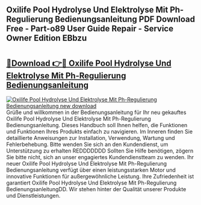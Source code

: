 ## Oxilife Pool Hydrolyse Und Elektrolyse Mit Ph-Regulierung Bedienungsanleitung PDF Download Free - Part-o89 User Guide Repair - Service Owner Edition EBbzu

# <h2><a href="http://df4mnpk.blite.top/?on=Oxilife+Pool+Hydrolyse+Und+Elektrolyse+Mit+Ph-Regulierung+Bedienungsanleitung">🔗Download 👉🔴 Oxilife Pool Hydrolyse Und Elektrolyse Mit Ph-Regulierung Bedienungsanleitung</a></h2>

[![Oxilife Pool Hydrolyse Und Elektrolyse Mit Ph-Regulierung Bedienungsanleitung new download](https://i.imgur.com/lujVjoI.png)](http://df4mnpk.blite.top/?on=Oxilife+Pool+Hydrolyse+Und+Elektrolyse+Mit+Ph-Regulierung+Bedienungsanleitung)
Grüße und willkommen in der Bedienungsanleitung für Ihr neu gekauftes Oxilife Pool Hydrolyse Und Elektrolyse Mit Ph-Regulierung Bedienungsanleitung. Dieses Handbuch soll Ihnen helfen, die Funktionen und Funktionen Ihres Produkts einfach zu navigieren. Im Inneren finden Sie detaillierte Anweisungen zur Installation, Verwendung, Wartung und Fehlerbehebung. Bitte wenden Sie sich an den Kundendienst, um Unterstützung zu erhalten REDDDDDDD Sollten Sie Hilfe benötigen, zögern Sie bitte nicht, sich an unser engagiertes Kundendienstteam zu wenden. Ihr neuer Oxilife Pool Hydrolyse Und Elektrolyse Mit Ph-Regulierung Bedienungsanleitung verfügt über einen leistungsstarken Motor und innovative Funktionen für außergewöhnliche Leistung. Ihre Zufriedenheit ist garantiert Oxilife Pool Hydrolyse Und Elektrolyse Mit Ph-Regulierung BedienungsanleitungDD. Wir stehen hinter der Qualität unserer Produkte und Dienstleistungen.
